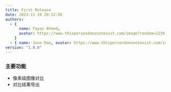 ```yaml
---
title: First Release
date: 2023-11-10 20:12:56
authors:
  - {
      name: Fayaz Ahmed,
      avatar: https://www.thispersondoesnotexist.com/image?random=1234,
    }
  - { name: Jane Doe, avatar: https://www.thispersondoesnotexist.com/image }
version: "1.0.0"
---
```


### 主要功能

- 像素级图像对比
- 对比结果导出